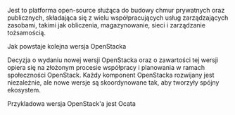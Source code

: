 Jest to platforma open-source służąca do budowy chmur prywatnych oraz publicznych, składająca się z wielu współpracujących usług zarządzających zasobami, takimi jak obliczenia, magazynowanie, sieci i zarządzanie tożsamością.

Jak powstaje kolejna wersja OpenStacka

Decyzja o wydaniu nowej wersji OpenStacka oraz o zawartości tej wersji opiera się na złożonym procesie współpracy i planowania w ramach społeczności OpenStack. Każdy komponent OpenStacka rozwijany jest niezależnie, ale nowe wersje są skoordynowane tak, aby tworzyły spójny ekosystem. 

Przykladowa wersja OpenStack'a jest Ocata